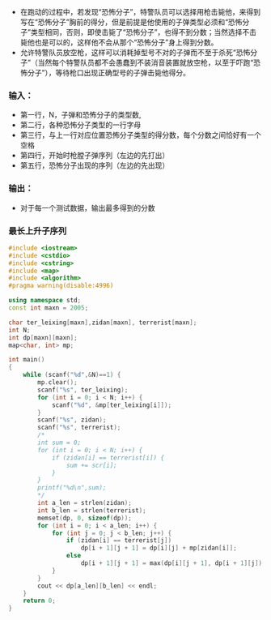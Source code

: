 * 在跑动的过程中，若发现“恐怖分子”，特警队员可以选择用枪击毙他，来得到写在“恐怖分子”胸前的得分，但是前提是他使用的子弹类型必须和“恐怖分子”类型相同，否则，即使击毙了“恐怖分子”，也得不到分数；当然选择不击毙他也是可以的，这样他不会从那个“恐怖分子”身上得到分数。
* 允许特警队员放空枪，这样可以消耗掉型号不对的子弹而不至于杀死“恐怖分子”（当然每个特警队员都不会愚蠢到不装消音装置就放空枪，以至于吓跑“恐怖分子”），等待枪口出现正确型号的子弹击毙他得分。

### 输入：
* 第一行，N，子弹和恐怖分子的类型数,
* 第二行，各种恐怖分子类型的一行字母
* 第三行，与上一行对应位置恐怖分子类型的得分数，每个分数之间恰好有一个空格
* 第四行，开始时枪膛子弹序列（左边的先打出）
* 第五行，恐怖分子出现的序列（左边的先出现）
### 输出：
* 对于每一个测试数据，输出最多得到的分数

### 最长上升子序列

```cpp
#include <iostream>
#include <cstdio>
#include <cstring>
#include <map>
#include <algorithm>
#pragma warning(disable:4996)

using namespace std;
const int maxn = 2005;

char ter_leixing[maxn],zidan[maxn], terrerist[maxn];
int N;
int dp[maxn][maxn];
map<char, int> mp;

int main()
{
	while (scanf("%d",&N)==1) {
		mp.clear();
		scanf("%s", ter_leixing);
		for (int i = 0; i < N; i++) {
			scanf("%d", &mp[ter_leixing[i]]);
		}
		scanf("%s", zidan);
		scanf("%s", terrerist);
		/*
		int sum = 0;
		for (int i = 0; i < N; i++) {
			if (zidan[i] == terrerist[i]) {
				sum += scr[i];
			}
		}
		printf("%d\n",sum);
		*/
		int a_len = strlen(zidan);
		int b_len = strlen(terrerist);
		memset(dp, 0, sizeof(dp));
		for (int i = 0; i < a_len; i++) {
			for (int j = 0; j < b_len; j++) {
				if (zidan[i] == terrerist[j])
					dp[i + 1][j + 1] = dp[i][j] + mp[zidan[i]];
				else
					dp[i + 1][j + 1] = max(dp[i][j + 1], dp[i + 1][j]);
			}
		}
		cout << dp[a_len][b_len] << endl;
	}
	return 0;
}
```





